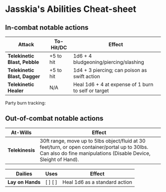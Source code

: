 # Jasskia's Abilities Cheat-sheet
## In-combat notable actions
| Attack | To-Hit/DC | Effect |
|--------|-----------|--------|
| **Telekinetic Blast, Pebble** | +5 to hit | 1d6 + 4 bludgeoning/piercing/slashing
| **Telekinetic Blast, Dagger** | +5 to hit | 1d4 + 3 piercing; can poison as swift action
| **Telekinetic Healer**        | N/A       | Heal 1d6 + 4 at expense of 1 burn to self or target

Party burn tracking:


## Out-of-combat notable actions
| At-Wills | Effect | 
|----------|--------|
| **Telekinesis** | 30ft range, move up to 5lbs object/fluid at 30 feet/turn, or open container/portal up to 30lbs. Can also do fine manipulations (Disable Device, Sleight of Hand). 

| Dailies | Uses | Effect |
|---------|------|--------|
| **Lay on Hands** | [ ] [ ] | Heal 1d6 as a standard action